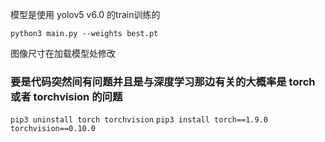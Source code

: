 模型是使用 yolov5 v6.0 的train训练的

` python3 main.py --weights best.pt `

图像尺寸在加载模型处修改

### 要是代码突然间有问题并且是与深度学习那边有关的大概率是 torch 或者 torchvision 的问题

`pip3 uninstall torch torchvision`
`pip3 install torch==1.9.0 torchvision==0.10.0`
